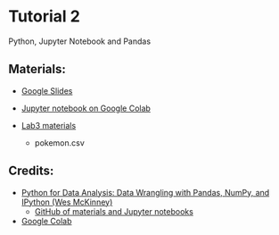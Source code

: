 # Tutorial 2

Python, Jupyter Notebook and Pandas

## Materials:

- [Google Slides](https://bit.ly/vis-t04)

- [Jupyter notebook on Google Colab](https://bit.ly/vis-t04-nb)

- [Lab3 materials](./lab3)
  - pokemon.csv

## Credits:
- [Python for Data Analysis: Data Wrangling with Pandas, NumPy, and IPython (Wes McKinney)](https://www.amazon.com/dp/1449319793)
  - [GitHub of materials and Jupyter notebooks](https://github.com/wesm/pydata-book)
- [Google Colab](https://colab.research.google.com/)
